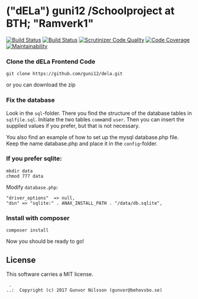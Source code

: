 (__"dELa"__) guni12 /Schoolproject at BTH; "Ramverk1"
==================================

[![Build Status](https://travis-ci.org/guni12/dela.svg?branch=master)](https://travis-ci.org/guni12/dela)
[![Build Status](https://scrutinizer-ci.com/g/guni12/dela/badges/build.png?b=master)](https://scrutinizer-ci.com/g/guni12/dela/build-status/master)
[![Scrutinizer Code Quality](https://scrutinizer-ci.com/g/guni12/dela/badges/quality-score.png?b=master)](https://scrutinizer-ci.com/g/guni12/dela/?branch=master)
[![Code Coverage](https://scrutinizer-ci.com/g/guni12/dela/badges/coverage.png?b=master)](https://scrutinizer-ci.com/g/guni12/dela/?branch=master)
[![Maintainability](https://api.codeclimate.com/v1/badges/2faf2369720e7502efd6/maintainability)](https://codeclimate.com/github/guni12/dela/maintainability)



### Clone the dELa Frontend Code


```
git clone https://github.com/guni12/dela.git
```
or you can download the zip


### Fix the database

Look in the `sql`-folder. There you find the structure of the database tables in `sqlfile.sql`. Initiate the two tables `comm`and `user`. Then you can insert the supplied values if you prefer, but that is not necessary.

You also find an example of how to set up the mysql database.php file. Keep the name database.php and place it in the `config`-folder.

### If you prefer sqlite:

```
mkdir data
chmod 777 data
```
Modify `database.php`:
```
"driver_options"  => null,
"dsn" => "sqlite:" . ANAX_INSTALL_PATH . "/data/db.sqlite",
```


### Install with composer

```
composer install
```

Now you should be ready to go!


License
------------------

This software carries a MIT license.



```
 .  
..:  Copyright (c) 2017 Gunvor Nilsson (gunvor@behovsbo.se)
```
